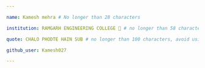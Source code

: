 ```yaml
---

name: Kamesh mehra # No longer than 28 characters

institution: RAMGARH ENGINEERING COLLEGE 🚩 # no longer than 58 characters

quote: CHALO PHODTE HAIN SUB # no longer than 100 characters, avoid using quotes(") to guarantee the format remains the same.

github_user: Kamesh027

---
```

